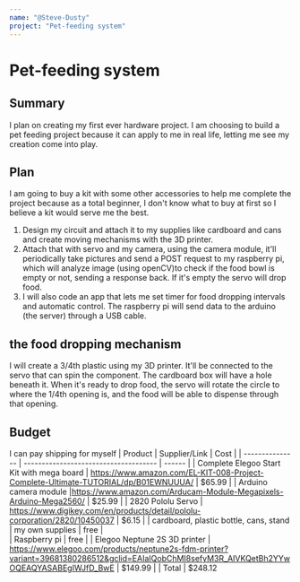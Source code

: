 ```yaml
---
name: "@Steve-Dusty"
project: "Pet-feeding system"
---
```


# Pet-feeding system

## Summary

I plan on creating my first ever hardware project. I am choosing to build a pet feeding project because it can apply to me
in real life, letting me see my creation come into play. 

## Plan

I am going to buy a kit with some other accessories to help me complete the project because as a total beginner, I don't know what to buy at first
so I believe a kit would serve me the best.

1. Design my circuit and attach it to my supplies like cardboard and cans and create moving mechanisms with the 3D printer.
2. Attach that with servo and my camera, using the camera module, it'll periodically take pictures and send a POST request to my raspberry pi, which will analyze image (using openCV)to check if the food bowl is empty or not, sending a response back. If it's empty the servo will drop food.
3. I will also code an app that lets me set timer for food dropping intervals and automatic control. The raspberry pi will send data to the arduino (the server) through a USB cable. 

## the food dropping mechanism
I will create a 3/4th plastic using my 3D printer. It'll be connected to the servo that can spin the component. The cardboard box will have a hole beneath it.
When it's ready to drop food, the servo will rotate the circle to where the 1/4th opening is, and the food will be able to dispense through that opening.


## Budget

I can pay shipping for myself
| Product         | Supplier/Link                         | Cost   |
| --------------- | ------------------------------------- | ------ |
| Complete Elegoo Start Kit with mega board  | https://www.amazon.com/EL-KIT-008-Project-Complete-Ultimate-TUTORIAL/dp/B01EWNUUUA/ | $65.99  |
| Arduino camera module |https://www.amazon.com/Arducam-Module-Megapixels-Arduino-Mega2560/  | $25.99 |
| 2820 Pololu Servo | https://www.digikey.com/en/products/detail/pololu-corporation/2820/10450037 | $6.15 | 
| cardboard, plastic bottle, cans, stand | my own supplies | free |  
| Raspberry pi | free |
| Elegoo Neptune 2S 3D printer | https://www.elegoo.com/products/neptune2s-fdm-printer?variant=39681380286512&gclid=EAIaIQobChMI8sefyM3R_AIVKQetBh2YYwOQEAQYASABEgIWJfD_BwE | $149.99 |
| Total           |     $248.12                   
